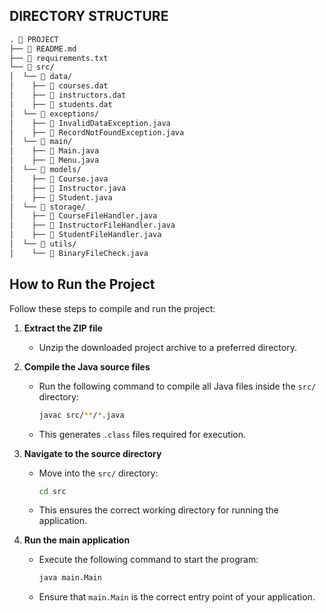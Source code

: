 ## DIRECTORY STRUCTURE

```markdown
. 📂 PROJECT
├── 📄 README.md
├── 📄 requirements.txt
└── 📂 src/
│  └── 📂 data/
│    ├── 📄 courses.dat
│    ├── 📄 instructors.dat
│    ├── 📄 students.dat
│  └── 📂 exceptions/
│    ├── 📄 InvalidDataException.java
│    ├── 📄 RecordNotFoundException.java
│  └── 📂 main/
│    ├── 📄 Main.java
│    ├── 📄 Menu.java
│  └── 📂 models/
│    ├── 📄 Course.java
│    ├── 📄 Instructor.java
│    ├── 📄 Student.java
│  └── 📂 storage/
│    ├── 📄 CourseFileHandler.java
│    ├── 📄 InstructorFileHandler.java
│    ├── 📄 StudentFileHandler.java
│  └── 📂 utils/
│    └── 📄 BinaryFileCheck.java
```



## How to Run the Project

Follow these steps to compile and run the project:

1. **Extract the ZIP file**  
   - Unzip the downloaded project archive to a preferred directory.  

2. **Compile the Java source files**  
   - Run the following command to compile all Java files inside the `src/` directory:  
     ```sh
     javac src/**/*.java
     ```
   - This generates `.class` files required for execution.  

3. **Navigate to the source directory**  
   - Move into the `src/` directory:  
     ```sh
     cd src
     ```
   - This ensures the correct working directory for running the application.  

4. **Run the main application**  
   - Execute the following command to start the program:  
     ```sh
     java main.Main
     ```
   - Ensure that `main.Main` is the correct entry point of your application.  
